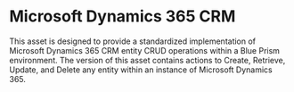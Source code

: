 # Microsoft Dynamics 365 CRM

This asset is designed to provide a standardized implementation of Microsoft Dynamics 365 CRM entity CRUD operations within a Blue Prism environment. The version of this asset contains actions to Create, Retrieve, Update, and Delete any entity within an instance of Microsoft Dynamics 365.
